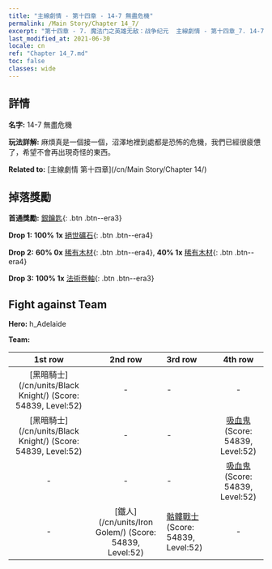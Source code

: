 ```yaml
---
title: "主線劇情 - 第十四章 - 14-7 無盡危機"
permalink: /Main Story/Chapter 14_7/
excerpt: "第十四章 - 7. 魔法门之英雄无敌：战争纪元  主線劇情 - 第十四章_7. 14-7 無盡危機"
last_modified_at: 2021-06-30
locale: cn
ref: "Chapter 14_7.md"
toc: false
classes: wide
---
```


## 詳情

 **名字:** 14-7 無盡危機

 **玩法詳解:** 麻煩真是一個接一個，沼澤地裡到處都是恐怖的危機，我們已經很疲憊了，希望不會再出現奇怪的東西。

 **Related to:** [主線劇情 第十四章](/cn/Main Story/Chapter 14/)

## 掉落獎勵

 **首通獎勵:** [銀鑰匙](/cn/Items/con_693/){: .btn .btn--era3}

 **Drop 1:** **100% 1x** [絕世礦石](/cn/Items/mat_47/){: .btn .btn--era4}

 **Drop 2:** **60% 0x** [稀有木材](/cn/Items/mat_41/){: .btn .btn--era4}, **40% 1x** [稀有木材](/cn/Items/mat_41/){: .btn .btn--era4}

 **Drop 3:** **100% 1x** [法術卷軸](/cn/Items/con_694/){: .btn .btn--era3}


## Fight against Team
 **Hero:** h_Adelaide

 **Team:**


  | 1st row | 2nd row | 3rd row | 4th row |
  |:----:|:----:|:----|:----:|
  | [黑暗騎士](/cn/units/Black Knight/) (Score: 54839, Level:52)  | - | - | - |
  | [黑暗騎士](/cn/units/Black Knight/) (Score: 54839, Level:52)  | - | - | [吸血鬼](/cn/units/Vampire/) (Score: 54839, Level:52)  |
  | - | - | - | [吸血鬼](/cn/units/Vampire/) (Score: 54839, Level:52)  |
  | - | [鐵人](/cn/units/Iron Golem/) (Score: 54839, Level:52)  | [骷髏戰士](/cn/units/Skeleton/) (Score: 54839, Level:52)  | - |


